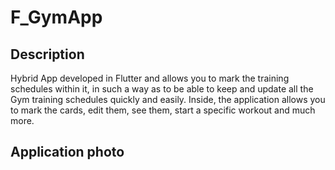 # F_GymApp

## Description
Hybrid App developed in Flutter and allows you to mark the training schedules within it, 
in such a way as to be able to keep and update all the Gym training schedules quickly and easily. 
Inside, the application allows you to mark the cards, edit them, see them, start a specific workout and much more.

## Application photo

